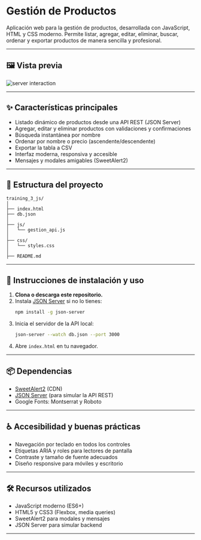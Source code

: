 # Gestión de Productos

Aplicación web para la gestión de productos, desarrollada con JavaScript, HTML y CSS moderno. Permite listar, agregar, editar, eliminar, buscar, ordenar y exportar productos de manera sencilla y profesional.

---

## 🖼️ Vista previa
![server interaction](https://github.com/user-attachments/assets/e4b33295-6000-4b4d-a410-0a2aaba0029a)

---

## ✨ Características principales
- Listado dinámico de productos desde una API REST (JSON Server)
- Agregar, editar y eliminar productos con validaciones y confirmaciones
- Búsqueda instantánea por nombre
- Ordenar por nombre o precio (ascendente/descendente)
- Exportar la tabla a CSV
- Interfaz moderna, responsiva y accesible
- Mensajes y modales amigables (SweetAlert2)

---

## 📁 Estructura del proyecto

```
training_3_js/
│
├── index.html
├── db.json
│
├── js/
│   └── gestion_api.js
│
├── css/
│   └── styles.css
│
├── README.md
```

---

## 🚀 Instrucciones de instalación y uso

1. **Clona o descarga este repositorio.**
2. Instala [JSON Server](https://www.npmjs.com/package/json-server) si no lo tienes:
   ```bash
   npm install -g json-server
   ```
3. Inicia el servidor de la API local:
   ```bash
   json-server --watch db.json --port 3000
   ```
4. Abre `index.html` en tu navegador.

---

## 📦 Dependencias
- [SweetAlert2](https://sweetalert2.github.io/) (CDN)
- [JSON Server](https://www.npmjs.com/package/json-server) (para simular la API REST)
- Google Fonts: Montserrat y Roboto

---

## ♿ Accesibilidad y buenas prácticas
- Navegación por teclado en todos los controles
- Etiquetas ARIA y roles para lectores de pantalla
- Contraste y tamaño de fuente adecuados
- Diseño responsive para móviles y escritorio

---

## 🛠️ Recursos utilizados
- JavaScript moderno (ES6+)
- HTML5 y CSS3 (Flexbox, media queries)
- SweetAlert2 para modales y mensajes
- JSON Server para simular backend

---
